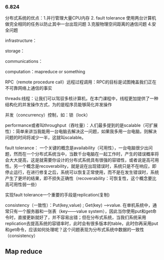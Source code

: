 ### 6.824

分布式系统的优点：1.并行管理大量CPU内存  2. fault tolerance  使用两台计算机做完全相同的任务以防止其中一台出现问题 3.克服物理空间距离的通信问题  4.安全问题

infrastructure：

storage：

communications：

computation：mapreduce or something

RPC（remote procedure call）远程过程调用：RPC的目标是试图掩盖我们正在不可靠网络上通信的事实

threads:线程：让我们可以驾驭多核计算机，在本门课程中，线程更加提供了一种结构化的并发操作方式，为的是程序员能够简化并发操作

并发（concurrency）控制，如：锁（lock）

performance或者叫throughput（吞吐量）：人们最多提到的是scalable（可扩展性）：简单来讲当我能用一台电脑去解决这一问题，如果我多用一台电脑，则解决问题的时间将减少一半，这就叫scalable。

fault tolerance： 一个关键的概念是availability（可用性），一台电脑很少出问题，然而在一个分布式系统当中，当数千台电脑在一起工作时，产生的错误概率将会大大提高，这是就需要你设计的分布式系统具有很强的容错性，或者说是高可用性。另一个概念是recoverability，就是说在出现错误时，系统只是不在响应，即停止运行，在进行修复之后，系统可以恢复正常使用，而不是在发生错误时，系统产生了更坏的结果，即不损失正确性（recoverability：可恢复性，这个概念要比高可用性弱一些）

实现fault tolerance一个重要的手段是replication(复制)

consistency（一致性）：Put(key,value) ; Get(key) ——>value.  在单机系统中，通常只有一个服务器和一张表（key——value system），因此当你使用put和get命令时，直接更新就好了，并不容易出错；但在分布式系统，当我们系统采用replication去提高系统的容错率时，此时会有很多版本的table，此时你再采用put和get命令，应该如何处理呢？这个问题表现为分布式系统中数据的一致性（consistency）

## Map reduce



